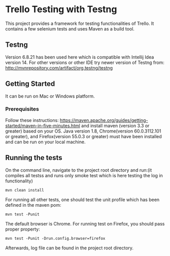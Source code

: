 # Trello Testing with Testng

This project provides a framework for testing functionalities of Trello. It contains a few selenium tests and uses Maven as a build tool. 

## Testng 

Version 6.8.21 has been used here which is compatible with Intellij Idea version 14. For other versions or other IDE try newer version of Testng from: http://mvnrepository.com/artifact/org.testng/testng

## Getting Started

It can be run on Mac or Windows platform.

### Prerequisites

Follow these instructions: https://maven.apache.org/guides/getting-started/maven-in-five-minutes.html and install maven (version 3.3 or greater) based on your OS.
Java version 1.8, Chrome(version 60.0.3112.101 or greater), and Firefox(version 55.0.3 or greater) must have been installed and can be run on your local machine.

## Running the tests

On the command line, navigate to the project root directory and run:(it compiles all testss and runs only smoke test which is here testing the log in functionality)
```
mvn clean install
```

For running all other tests, one should test the unit profile which has been defined in the maven pom:
```
mvn test -Punit
```

The default browser is Chrome. For running test on Firefox, you should pass proper property: 
```
mvn test -Punit -Drun.config.browser=firefox
```

Afterwards, log file can be found in the project root directory. 